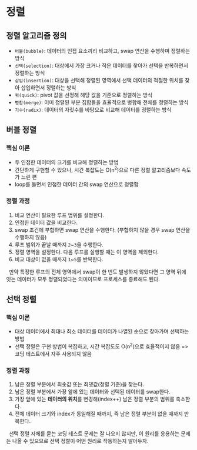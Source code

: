 # 정렬

## 정렬 알고리즘 정의

- `버블(bubble)`: 데이터의 인접 요소끼리 비교하고, swap 연산을 수행하며 정렬하는 방식
- `선택(selection)`: 대상에서 가장 크거나 작은 데이터를 찾아가 선택을 반복하면서 정렬하는 방식
- `삽입(insertion)`: 대상을 선택해 정렬된 영역에서 선택 데이터의 적절한 위치를 찾아 삽입하면서 정렬하는 방식
- `퀵(quick)`: pivot 값을 선정해 해당 값을 기준으로 정렬하는 방식
- `병합(merge)`: 이미 정렬된 부분 집합들을 효율적으로 병합해 전체를 정렬하는 방식
- `기수(radix)`: 데이터의 자릿수를 바탕으로 비교해 데이터를 정렬하는 방식

## 버블 정렬

### 핵심 이론

- 두 인접한 데이터의 크기를 비교해 정렬하는 방법
- 간단하게 구현할 수 있으나, 시간 복잡도는 O(n<sup>2</sup>)으로 다른 정렬 알고리즘보다 속도가 느린 편
- loop를 돌면서 인접한 데이터 간의 swap 연산으로 정렬함

### 정렬 과정

1. 비교 연산이 필요한 루프 범위를 설정한다.
2. 인접한 데이터 값을 비교한다.
3. swap 조건에 부합하면 swap 연산을 수행한다. (부합하지 않을 경우 swap 연산을 수행하지 않음)
4. 루프 범위가 끝날 때까지 `2`~`3`을 수행한다.
5. 정렬 영역을 설정한다. 다음 루프를 실행할 때는 이 영역을 제외한다.
6. 비교 대상이 없을 때까지 `1`~`5`를 반복한다.

&nbsp; 만약 특정한 루프의 전체 영역에서 swap이 한 번도 발생하지 않았다면 그 영역 뒤에 잇는 데이터가 모두 정렬되었다는 의미이므로 프로세스를 종료해도 된다.

## 선택 정렬

### 핵심 이론

- 대상 데이터에서 최대나 최소 데이터를 데이터가 나열된 순으로 찾아가며 선택하는 방법
- 선택 정렬은 구현 방법이 복잡하고, 시간 복잡도도 O(n<sup>2</sup>)으로 효율적이지 않음 => 코딩 테스트에서 자주 사용되지 않음

### 정렬 과정

1. 남은 정렬 부분에서 최솟값 또는 최댓값(정렬 기준)을 찾는다.
2. 남은 정렬 부분에서 가장 앞에 있는 데이터와 선택된 데이터를 swap한다.
3. 가장 앞에 있는 **데이터의 위치**를 변경해(index++) 남은 정렬 부분의 범위를 축소한다.
4. 전체 데이터 크기와 index가 동일해질 때까지, 즉 남은 정렬 부분이 없을 때까지 반복한다.

&nbsp; 선택 정렬 자체를 묻는 코딩 테스트 문제는 잘 나오지 않지만, 이 원리를 응용하는 문제는 나올 수 있으므로 선택 정렬이 어떤 원리로 작동하는지 알아두자.
